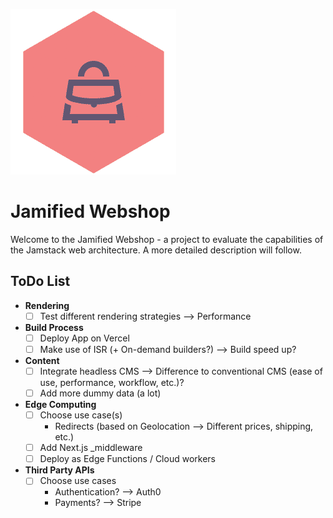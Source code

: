 ![Jamified Webshop](./public/logo/logo_jamified-webshop.png "Jamified Webshop")

# Jamified Webshop

Welcome to the Jamified Webshop - a project to evaluate the capabilities of the Jamstack web
architecture. A more detailed description will follow.

## ToDo List

- **Rendering**
    - [ ] Test different rendering strategies --> Performance
- **Build Process**
    - [ ] Deploy App on Vercel
    - [ ] Make use of ISR (+ On-demand builders?) --> Build speed up?
- **Content**
    - [ ] Integrate headless CMS --> Difference to conventional CMS (ease of use, performance,
      workflow, etc.)?
    - [ ] Add more dummy data (a lot)
- **Edge Computing**
    - [ ] Choose use case(s)
        - Redirects (based on Geolocation --> Different prices, shipping, etc.)
    - [ ] Add Next.js _middleware
    - [ ] Deploy as Edge Functions / Cloud workers
- **Third Party APIs**
    - [ ] Choose use cases
        - Authentication? --> Auth0
        - Payments? --> Stripe